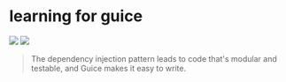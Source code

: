 learning for guice
===
![](https://img.shields.io/badge/guice-4.1.0-yellowgreen.svg)
![](https://img.shields.io/badge/java-1.8-orange.svg)
>The dependency injection pattern leads to code that's modular and
 testable, and Guice makes it easy to write.
